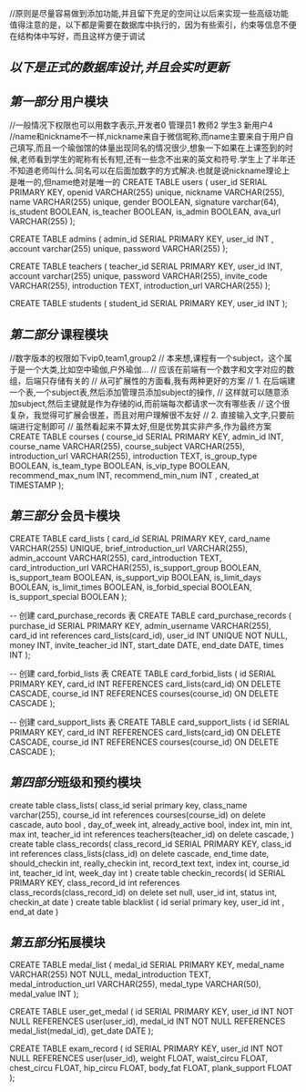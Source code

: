 //原则是尽量容易做到添加功能,并且留下充足的空间让以后来实现一些高级功能
值得注意的是，以下都是需要在数据库中执行的，因为有些索引，约束等信息不便在结构体中写好，而且这样方便于调试
## ***以下是正式的数据库设计,并且会实时更新***

## ***第一部分*** 用户模块
//一般情况下权限也可以用数字表示,开发者0 管理员1 教师2 学生3 新用户4
//name和nickname不一样,nickname来自于微信昵称,而name主要来自于用户自己填写,而且一个瑜伽馆的体量出现同名的情况很少,想象一下如果在上课签到的时候,老师看到学生的昵称有长有短,还有一些念不出来的英文和符号.学生上了半年还不知道老师叫什么.同名可以在后面加数字的方式解决.也就是说nickname理论上是唯一的,但name绝对是唯一的
CREATE TABLE users (
    user_id SERIAL PRIMARY KEY,
    openid VARCHAR(255) unique,
    nickname VARCHAR(255),
    name VARCHAR(255) unique,
    gender BOOLEAN,
    signature varchar(64),
    is_student BOOLEAN,
    is_teacher BOOLEAN,
    is_admin BOOLEAN,
    ava_url VARCHAR(255)
);

CREATE TABLE admins (
    admin_id SERIAL PRIMARY KEY,
    user_id INT ,
    account varchar(255) unique,
    password VARCHAR(255)
);

CREATE TABLE teachers (
    teacher_id SERIAL PRIMARY KEY,
    user_id INT,
    account varchar(255) unique,
    password VARCHAR(255),
    invite_code VARCHAR(255),
    introduction TEXT,
    introduction_url VARCHAR(255)
);

CREATE TABLE students (
    student_id SERIAL PRIMARY KEY,
    user_id INT
);

## ***第二部分*** 课程模块
//数字版本的权限如下vip0,team1,group2
// 本来想,课程有一个subject，这个属于是一个大类,比如空中瑜伽,户外瑜伽...
// 应该在前端有一个数字和文字对应的数组，后端只存储有关的
// 从可扩展性的方面看,我有两种更好的方案
// 1. 在后端建一个表,一个subject表,然后添加管理员添加subject的操作,
// 这样就可以随意添加subject,然后主键就是作为存储的id,而前端每次都请求一次有哪些表
// 这个很复杂，我觉得可扩展会很差，而且对用户理解很不友好
// 2. 直接输入文字,只要前端进行定制即可
// 虽然看起来不算太好,但是优势其实非产多,作为最终方案
CREATE TABLE courses (
    course_id SERIAL PRIMARY KEY,
    admin_id INT,
    course_name VARCHAR(255),
    course_subject VARCHAR(255),
    introduction_url VARCHAR(255),
    introduction TEXT,
    is_group_type BOOLEAN,
    is_team_type BOOLEAN,
    is_vip_type BOOLEAN,
    recommend_max_num INT,
    recommend_min_num INT ,
    created_at TIMESTAMP
);


## ***第三部分*** 会员卡模块

CREATE TABLE card_lists (
    card_id SERIAL PRIMARY KEY,
    card_name VARCHAR(255) UNIQUE,
    brief_introduction_url VARCHAR(255),
    admin_account VARCHAR(255),
    card_introduction TEXT,
    card_introduction_url VARCHAR(255),
    is_support_group BOOLEAN,
    is_support_team BOOLEAN,
    is_support_vip BOOLEAN,
    is_limit_days BOOLEAN,
    is_limit_times BOOLEAN,
    is_forbid_special BOOLEAN,
    is_support_special BOOLEAN
);

-- 创建 card_purchase_records 表
CREATE TABLE card_purchase_records (
    purchase_id SERIAL PRIMARY KEY,
    admin_username VARCHAR(255),
    card_id int references card_lists(card_id),
    user_id INT UNIQUE NOT NULL,
    money INT,
    invite_teacher_id INT,
    start_date DATE,
    end_date DATE,
    times INT
);

-- 创建 card_forbid_lists 表
CREATE TABLE card_forbid_lists (
    id SERIAL PRIMARY KEY,
    card_id INT REFERENCES card_lists(card_id) ON DELETE CASCADE,
    course_id INT REFERENCES courses(course_id) ON DELETE CASCADE
);

-- 创建 card_support_lists 表
CREATE TABLE card_support_lists (
    id SERIAL PRIMARY KEY,
    card_id INT REFERENCES card_lists(card_id) ON DELETE CASCADE,
    course_id INT REFERENCES courses(course_id) ON DELETE CASCADE
);
## ***第四部分***班级和预约模块

create table class_lists(
    class_id serial primary key,
    class_name varchar(255),
    course_id int references courses(course_id) on delete cascade,
    auto bool ,
    day_of_week int,
    already_active bool,
    index int,
    min int,
    max int,
    teacher_id int references teachers(teacher_id) on delete cascade,
)
create table class_records(
    class_record_id SERIAL PRIMARY KEY,
    class_id int references class_lists(class_id) on delete cascade,
    end_time date,
    should_checkin int,
    really_checkin int,
    record_text text,
    index int,
    course_id int,
    teacher_id int,
    week_day int
)
create table checkin_records(
    id SERIAL PRIMARY KEY,
    class_record_id int references class_records(class_record_id) on delete set null,
    user_id int,
    status int,
    checkin_at date
)
create table blacklist (
    id serial primary key,
    user_id int ,
    end_at date
)

## ***第五部分***拓展模块


CREATE TABLE medal_list (
    medal_id SERIAL PRIMARY KEY,
    medal_name VARCHAR(255) NOT NULL,
    medal_introduction TEXT,
    medal_introduction_url VARCHAR(255),
    medal_type VARCHAR(50),
    medal_value INT
);




CREATE TABLE user_get_medal (
    id SERIAL PRIMARY KEY,
    user_id INT NOT NULL REFERENCES user(user_id),
    medal_id INT NOT NULL REFERENCES medal_list(medal_id),
    get_date DATE
);


CREATE TABLE exam_record (
    id SERIAL PRIMARY KEY,
    user_id INT NOT NULL REFERENCES user(user_id),
    weight FLOAT,
    waist_circu FLOAT,
    chest_circu FLOAT,
    hip_circu FLOAT,
    body_fat FLOAT,
    plank_support FLOAT
);
